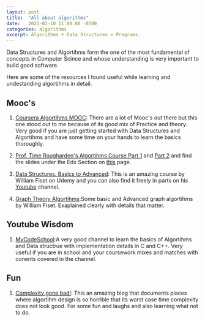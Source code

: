 ```yaml
---
layout: post
title:  "All about algorithms"
date:   2021-03-10 11:00:00 -0500
categories: algorithms
excerpt: Algorithms + Data Structures = Programs.
---
```


Data Structures and Algortihms form the one of the most fundamental of concepts in Computer Scince and whose understanding is very important to build good software.

Here are some of the resources I found useful while learning and undestanding algortihms in detail.

## Mooc's

1. [Coursera Algortihms MOOC](https://www.coursera.org/specializations/data-structures-algorithms): There are a lot of Mooc's out there but this one stood out to me because of its good mix of Practice and theory. Very good if you are just getting started  with Data Structures and Algortihms and have some time on your hands to learn the basics thoroughly.

2. [Prof. Time Rougharden's Algortihms Course Part 1](https://www.edx.org/course/algorithms-design-and-analysis) and [Part 2](https://www.edx.org/course/algorithms-design-and-analysis-part-2-2) and find the slides under the Edx Section on [this](https://timroughgarden.org/videos.html) page. 

3. [Data Structures. Basics to Advanced](https://www.udemy.com/course/introduction-to-data-structures): This is an amazing course by William Fiset on Udemy and you can also find it freely in parts on his [Youtube](https://www.youtube.com/c/WilliamFiset-videos/videos) channel.

4. [Graph Theory Algortihms](https://www.udemy.com/course/graph-theory-algorithms):Some basic and Advanced graph algortihms by William Fiset. Exaplained clearly with details that matter.

## Youtube Wisdom
1. [MyCodeSchool](https://www.youtube.com/user/mycodeschool/videos):A very good channel to learn the basics of Algortihms and Data structrue with implementation details in C and C++. Very useful if you are in school and your coursework mixes and matches with conents covered in the channel.

## Fun
1. [Complexity gone bad!](https://accidentallyquadratic.tumblr.com/?og=1): This an amazing blog that documents places where algortihm design is so horrible that its worst case time complexity does not look good. For some fun and laughs and also learning what not to do.